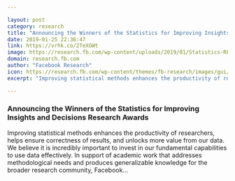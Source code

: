 ```yaml
---

layout: post
category: research
title: "Announcing the Winners of the Statistics for Improving Insights and Decisions Research Awards"
date: 2019-01-25 22:36:47
link: https://vrhk.co/2TeXGWt
image: https://research.fb.com/wp-content/uploads/2019/01/Statistics-RFP-web.jpg
domain: research.fb.com
author: "Facebook Research"
icon: https://research.fb.com/wp-content/themes/fb-research/images/gui/facebook.ico
excerpt: "Improving statistical methods enhances the productivity of researchers, helps ensure correctness of results, and unlocks more value from our data. We believe it is incredibly important to invest in our fundamental capabilities to use data effectively. In support of academic work that addresses methodological needs and produces generalizable knowledge for the broader research community, Facebook…"

---
```


### Announcing the Winners of the Statistics for Improving Insights and Decisions Research Awards

Improving statistical methods enhances the productivity of researchers, helps ensure correctness of results, and unlocks more value from our data. We believe it is incredibly important to invest in our fundamental capabilities to use data effectively. In support of academic work that addresses methodological needs and produces generalizable knowledge for the broader research community, Facebook…